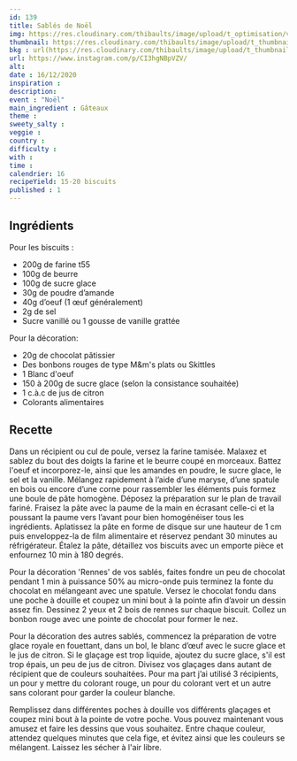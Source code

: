 ```yaml
---
id: 139
title: Sablés de Noël
img: https://res.cloudinary.com/thibaults/image/upload/t_optimisation/v1607968126/Recipes/20201216_sables.jpg
thumbnail: https://res.cloudinary.com/thibaults/image/upload/t_thumbnail_josie/v1607968126/Recipes/20201216_sables.jpg
bkg : url(https://res.cloudinary.com/thibaults/image/upload/t_thumbnail_josie/v1607968126/Recipes/20201216_sables.jpg)
url: https://www.instagram.com/p/CI3hgNBpVZV/
alt: 
date : 16/12/2020
inspiration : 
description: 
event : "Noël"
main_ingredient : Gâteaux
theme : 
sweety_salty : 
veggie : 
country :
difficulty :
with : 
time : 
calendrier: 16
recipeYield: 15-20 biscuits
published : 1
---
```


## Ingrédients
Pour les biscuits : 
 - 200g de farine t55
 - 100g de beurre
 - 100g de sucre glace
 - 30g de poudre d’amande 
 - 40g d’oeuf (1 œuf généralement)
 - 2g de sel
 - Sucre vanillé ou 1 gousse de vanille grattée

Pour la décoration: 
 - 20g de chocolat pâtissier
 - Des bonbons rouges de type M&m's plats ou Skittles
 - 1 Blanc d'oeuf
 - 150 à 200g de sucre glace (selon la consistance souhaitée)
 - 1 c.à.c de jus de citron
 - Colorants alimentaires 

## Recette
Dans un récipient ou cul de poule, versez la farine tamisée. Malaxez et sablez du bout des doigts la farine et le beurre coupé en morceaux. Battez l'oeuf et incorporez-le, ainsi que les amandes en poudre, le sucre glace, le sel et la vanille. Mélangez rapidement à l’aide d’une maryse, d’une spatule en bois ou encore d’une corne pour rassembler les éléments puis formez une boule de pâte homogène. Déposez la préparation sur le plan de travail fariné. Fraisez la pâte avec la paume de la main en écrasant celle-ci et la poussant la paume vers l’avant pour bien homogénéiser tous les ingrédients. Aplatissez la pâte en forme de disque sur une hauteur de 1 cm puis enveloppez-la de film alimentaire et réservez pendant 30 minutes au réfrigérateur. Étalez la pâte, détaillez vos biscuits avec un emporte pièce et enfournez 10 min à 180 degrés. 

Pour la décoration 'Rennes' de vos sablés, faites fondre un peu de chocolat pendant 1 min à puissance 50% au micro-onde puis terminez la fonte du chocolat en mélangeant avec une spatule. Versez le chocolat fondu dans une poche à douille et coupez un mini bout à la pointe afin d’avoir un dessin assez fin. Dessinez 2 yeux et 2 bois de rennes sur chaque biscuit. Collez un bonbon rouge avec une pointe de chocolat pour former le nez.

Pour la décoration des autres sablés, commencez la préparation de votre glace royale en fouettant, dans un bol, le blanc d’œuf avec le sucre glace et le jus de citron. Si le glaçage est trop liquide, ajoutez du sucre glace, s'il est trop épais, un peu de jus de citron. Divisez vos glaçages dans autant de récipient que de couleurs souhaitées. Pour ma part j’ai utilisé 3 récipients, un pour y mettre du colorant rouge, un pour du colorant vert et un autre sans colorant pour garder la couleur blanche. 

Remplissez dans différentes poches à douille vos différents glaçages et coupez mini bout à la pointe de votre poche. Vous pouvez maintenant vous amusez et faire les dessins que vous souhaitez. Entre chaque couleur, attendez quelques minutes que cela fige, et évitez ainsi que les couleurs se mélangent. Laissez les sécher à l'air libre.